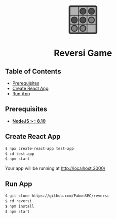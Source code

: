 <div align="center">
  <img alt="Reversi" height="100px" width="100px" src="./src/assets/images/reversi.svg" />
  <h1>Reversi Game</h1>
</div>


## Table of Contents
* [Prerequisites](#prerequisites)
* [Create React App](#create-react-app)
* [Run App](#run-app)

## Prerequisites

- **[NodeJS >= 8.10](https://nodejs.org/en/)**

## Create React App

```bash
$ npx create-react-app test-app
$ cd test-app
$ npm start
```

Your app will be running at [http://localhost:3000/](http://localhost:3000/)

## Run App

```bash
$ git clone https://github.com/PabonSEC/reversi
$ cd reversi
$ npm install
$ npm start
```